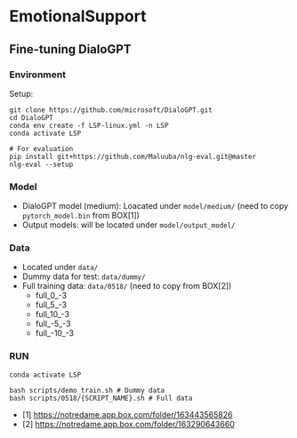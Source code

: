 # EmotionalSupport

## Fine-tuning DialoGPT

### Environment

Setup:
```
git clone https://github.com/microsoft/DialoGPT.git
cd DialoGPT
conda env create -f LSP-linux.yml -n LSP
conda activate LSP

# For evaluation
pip install git+https://github.com/Maluuba/nlg-eval.git@master
nlg-eval --setup
```

### Model
- DialoGPT model (medium): Loacated under `model/medium/` (need to copy `pytorch_model.bin` from BOX[1])
- Output models: will be located under `model/output_model/`

### Data
- Located under `data/`
- Dummy data for test: `data/dummy/`
- Full training data: `data/0518/` (need to copy from BOX[2])
  - full_0_-3
  - full_5_-3
  - full_10_-3
  - full_-5_-3
  - full_-10_-3

### RUN
```
conda activate LSP

bash scripts/demo_train.sh # Dummy data
bash scripts/0518/{SCRIPT_NAME}.sh # Full data
```

- [1] https://notredame.app.box.com/folder/163443565826
- [2] https://notredame.app.box.com/folder/163290643660
